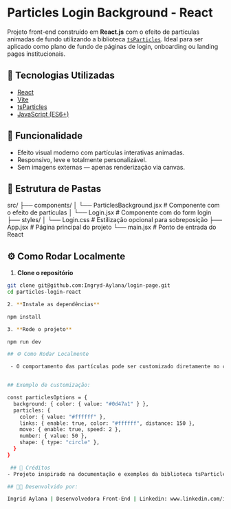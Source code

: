 # Particles Login Background - React

Projeto front-end construído em **React.js** com o efeito de partículas animadas de fundo utilizando a biblioteca [`tsParticles`](https://particles.js.org/). Ideal para ser aplicado como plano de fundo de páginas de login, onboarding ou landing pages institucionais.

## 🚀 Tecnologias Utilizadas

- [React](https://reactjs.org/)
- [Vite](https://vitejs.dev/)
- [tsParticles](https://particles.js.org/)
- [JavaScript (ES6+)](https://developer.mozilla.org/pt-BR/docs/Web/JavaScript)

## 🎯 Funcionalidade

- Efeito visual moderno com partículas interativas animadas.
- Responsivo, leve e totalmente personalizável.
- Sem imagens externas — apenas renderização via canvas.

## 📂 Estrutura de Pastas

src/
├── components/
│ └── ParticlesBackground.jsx # Componente com o efeito de partículas
│ └── Login.jsx # Componente com do form login
├── styles/
│ └── Login.css # Estilização opcional para sobreposição
├── App.jsx # Página principal do projeto
└── main.jsx # Ponto de entrada do React


## ⚙️ Como Rodar Localmente

1. **Clone o repositório**

```bash
git clone git@github.com:Ingryd-Aylana/login-page.git
cd particles-login-react

2. **Instale as dependências**

npm install

3. **Rode o projeto** 

npm run dev

## ⚙️ Como Rodar Localmente

 - O comportamento das partículas pode ser customizado diretamente no componente ParticlesBackground.jsx, alterando o objeto options.


## Exemplo de customização:

const particlesOptions = {
  background: { color: { value: "#0d47a1" } },
  particles: {
    color: { value: "#ffffff" },
    links: { enable: true, color: "#ffffff", distance: 150 },
    move: { enable: true, speed: 2 },
    number: { value: 50 },
    shape: { type: "circle" },
  }
}

 ## 🧠 Créditos
- Projeto inspirado na documentação e exemplos da biblioteca tsParticles, mantida por Matteo Bruni.

## 🧑‍💻 Desenvolvido por:

Ingrid Aylana | Desenvolvedora Front-End | Linkedin: www.linkedin.com/in/ingryd-aylana-silva-dos-santos-4a2701158